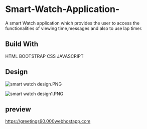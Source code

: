 # Smart-Watch-Application-
 A smart Watch application which provides the user to access the functionalities of viewing time,messages and also to use lap timer.
 
## Build With

  HTML
  BOOTSTRAP
  CSS
  JAVASCRIPT
  
## Design
  ![smart watch design.PNG](designr1.PNG)
  
  ![smart watch design1.PNG](designr1.PNG)
  
## preview 
 
https://greetings90.000webhostapp.com
    
